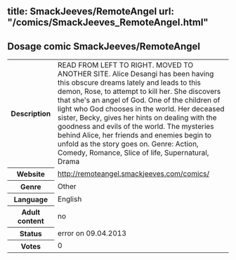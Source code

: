 title: SmackJeeves/RemoteAngel
url: "/comics/SmackJeeves_RemoteAngel.html"
---
Dosage comic SmackJeeves/RemoteAngel
-----------------------------------------

<table class="comicinfo">
<tr>
<th>Description</th><td>READ FROM LEFT TO RIGHT. MOVED TO ANOTHER SITE. Alice Desangi has been having this obscure dreams lately and leads to this demon, Rose, to attempt to kill her. She discovers that she's an angel of God. One of the children of light who God chooses in the world. Her deceased sister, Becky, gives her hints on dealing with the goodness and evils of the world. The mysteries behind Alice, her friends and enemies begin to unfold as the story goes on. Genre: Action, Comedy, Romance, Slice of life, Supernatural, Drama</td>
</tr>
<tr>
<th>Website</th><td><a href="http://remoteangel.smackjeeves.com/comics/">http://remoteangel.smackjeeves.com/comics/</a></td>
</tr>
<tr>
<th>Genre</th><td>Other</td>
</tr>
<tr>
<th>Language</th><td>English</td>
</tr>
<tr>
<th>Adult content</th><td>no</td>
</tr>
<tr>
<th>Status</th><td>error on 09.04.2013</td>
</tr>
<tr>
<th>Votes</th><td>0</div></td>
</tr>
</table>
